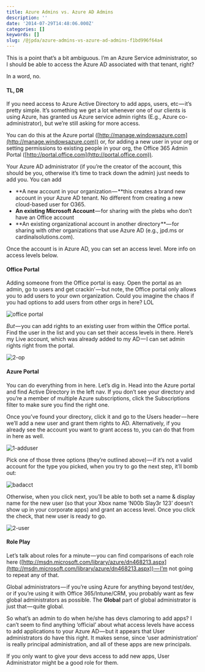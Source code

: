 ```yaml
---
title: Azure Admins vs. Azure AD Admins
description: ''
date: '2014-07-29T14:48:06.000Z'
categories: []
keywords: []
slug: /@jpda/azure-admins-vs-azure-ad-admins-f1bd996f64a4
---
```


This is a point that’s a bit ambiguous. I’m an Azure Service administrator, so I should be able to access the Azure AD associated with that tenant, right?

In a word, no.

#### TL, DR

If you need access to Azure Active Directory to add apps, users, etc — it’s pretty simple. It’s something we get a lot whenever one of our clients is using Azure, has granted us Azure service admin rights (E.g., Azure co-administrator), but we’re still asking for more access.

You can do this at the Azure portal ([http://manage.windowsazure.com](http://manage.windowsazure.com)) or, for adding a new user in your org or setting permissions to existing people in your org, the Office 365 Admin Portal ([http://portal.office.com](http://portal.office.com)).

Your Azure AD administrator (if you’re the creator of the account, this should be you, otherwise it’s time to track down the admin) just needs to add you. You can add

*   **A new account in your organization — **this creates a brand new account in your Azure AD tenant. No different from creating a new cloud-based user for O365.
*   **An existing Microsoft Account** — for sharing with the plebs who don’t have an Office account
*   **An existing organizational account in another directory **— for sharing with other organizations that use Azure AD (e.g., jpd.ms or cardinalsolutions.com).

Once the account is in Azure AD, you can set an access level. More info on access levels below.

#### Office Portal

Adding someone from the Office portal is easy. Open the portal as an admin, go to users and get crackin’ — but note, the Office portal only allows you to add users to your own organization. Could you imagine the chaos if you had options to add users from other orgs in here? LOL

![office portal](https://cdn-images-1.medium.com/max/800/0*e2FmgJHEwndpFunJ.png)

_But_ — you can add rights to an existing user from within the Office portal. Find the user in the list and you can set their access levels in there. Here’s my Live account, which was already added to my AD — I can set admin rights right from the portal.

![2-op](https://cdn-images-1.medium.com/max/800/0*nlOxY2GtkS041IUF.png)

#### Azure Portal

You can do everything from in here. Let’s dig in. Head into the Azure portal and find Active Directory in the left nav. If you don’t see your directory and you’re a member of multiple Azure subscriptions, click the Subscriptions filter to make sure you find the right one.

Once you’ve found your directory, click it and go to the Users header — here we’ll add a new user and grant them rights to AD. Alternatively, if you already see the account you want to grant access to, you can do that from in here as well.

![1-adduser](https://cdn-images-1.medium.com/max/800/0*Iq_u8PNfSSySNbuV.png)

Pick one of those three options (they’re outlined above) — if it’s not a valid account for the type you picked, when you try to go the next step, it’ll bomb out:

![badacct](https://cdn-images-1.medium.com/max/800/0*taUO61GUqD3D0u7J.png)

Otherwise, when you click next, you’ll be able to both set a name & display name for the new user (so that your Xbox name ‘N00b Slay3r 123’ doesn’t show up in your corporate apps) and grant an access level. Once you click the check, that new user is ready to go.

![2-user](https://cdn-images-1.medium.com/max/800/0*_pYRmAE8nSB7U4XT.png)

#### Role Play

Let’s talk about roles for a minute — you can find comparisons of each role here ([http://msdn.microsoft.com/library/azure/dn468213.aspx](http://msdn.microsoft.com/library/azure/dn468213.aspx)) — I’m not going to repeat any of that.

Global administrators — if you’re using Azure for anything beyond test/dev, or if you’re using it with Office 365/Intune/CRM, you probably want as few global administrators as possible. The **Global** part of global administrator is just that — quite global.

So what’s an admin to do when he/she has devs clamoring to add apps? I can’t seem to find anything ‘official’ about what access levels have access to add applications to your Azure AD — but it appears that User administrators do have this right. It makes sense, since ‘user administration’ is really principal administration, and all of these apps are new principals.

If you only want to give your devs access to add new apps, User Administrator might be a good role for them.
